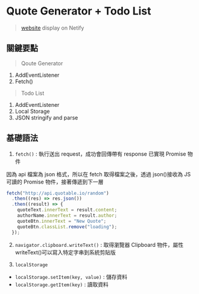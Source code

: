 # Quote Generator + Todo List

> [website](https://qoute-todolist.netlify.app/) display on Netify

## 關鍵要點

> Qoute Generator

1. AddEventListener
2. Fetch()

> Todo List

1. AddEventListener
2. Local Storage
3. JSON stringify and parse

## 基礎語法

1. `fetch()` : 執行送出 request，成功會回傳帶有 response 已實現 Promise 物件

因為 api 檔案為 json 格式，所以在 fetch 取得檔案之後，透過 json()接收為 JS 可讀的 Promise 物件，接著傳遞到下一層

```javascript
fetch("http://api.quotable.io/random")
  .then((res) => res.json())
  .then((result) => {
    quoteText.innerText = result.content;
    authorName.innerText = result.author;
    quoteBtn.innerText = "New Quote";
    quoteBtn.classList.remove("loading");
  });
```

2. `navigator.clipboard.writeText()` : 取得瀏覽器 Clipboard 物件，屬性 writeText()可以寫入特定字串到系統剪貼版

3. `localStorage`

- `localStorage.setItem(key, value)` : 儲存資料
- `localStorage.getItem(key)` : 讀取資料
